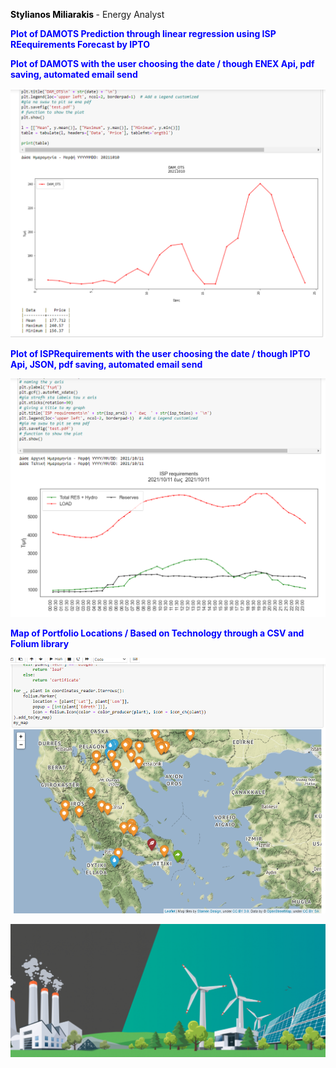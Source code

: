 **<font color="black"> Stylianos Miliarakis </font>** - Energy Analyst

**<font color="Blue">Plot of DAMOTS Prediction through linear regression using ISP REequirements Forecast by IPTO </font>**


**<font color="Blue">Plot of DAMOTS with the user choosing the date / though ENEX Api, pdf saving, automated email send </font>**

![otsdam](DAMOTS.png)

**<font color="Blue">Plot of ISPRequirements with the user choosing the date / though IPTO Api, JSON, pdf saving, automated email send </font>**

![ISPREQ2](ISPRequirements2.png)

 **<font color="Blue">Map of Portfolio Locations / Based on Technology through a CSV and Folium library </font>**

![mapportfolio](mapportfolio.png)

![Renewables Image](/renewables-congress-1030x434.png)
